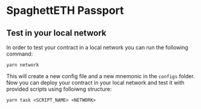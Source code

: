 # SpaghettETH Passport

## Test in your local network

In order to test your contract in a local network you can run the following command:

```
yarn network
```

This will create a new config file and a new mnemonic in the `configs` folder. Now you can deploy your contract in your local network and test it with provided scripts using folloiwng structure:

```
yarn task <SCRIPT_NAME> <NETWORK>
```